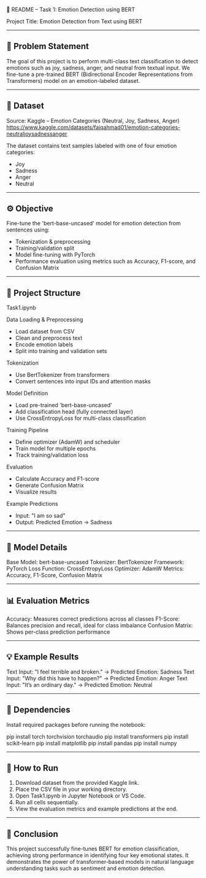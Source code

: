 
🧠 README – Task 1: Emotion Detection using BERT

Project Title:
Emotion Detection from Text using BERT

------------------------------------------------------------
📌 Problem Statement
------------------------------------------------------------
The goal of this project is to perform multi-class text classification to detect emotions such as
joy, sadness, anger, and neutral from textual input. We fine-tune a pre-trained BERT
(Bidirectional Encoder Representations from Transformers) model on an emotion-labeled dataset.

------------------------------------------------------------
📂 Dataset
------------------------------------------------------------
Source:
Kaggle – Emotion Categories (Neutral, Joy, Sadness, Anger)
https://www.kaggle.com/datasets/faiqahmad01/emotion-categories-neutraljoysadnessanger

The dataset contains text samples labeled with one of four emotion categories:
- Joy
- Sadness
- Anger
- Neutral

------------------------------------------------------------
⚙️ Objective
------------------------------------------------------------
Fine-tune the 'bert-base-uncased' model for emotion detection from sentences using:
- Tokenization & preprocessing
- Training/validation split
- Model fine-tuning with PyTorch
- Performance evaluation using metrics such as Accuracy, F1-score, and Confusion Matrix

------------------------------------------------------------
🧩 Project Structure
------------------------------------------------------------
Task1.ipynb

Data Loading & Preprocessing
 - Load dataset from CSV
 - Clean and preprocess text
 - Encode emotion labels
 - Split into training and validation sets

Tokenization
 - Use BertTokenizer from transformers
 - Convert sentences into input IDs and attention masks

Model Definition
 - Load pre-trained 'bert-base-uncased'
 - Add classification head (fully connected layer)
 - Use CrossEntropyLoss for multi-class classification

Training Pipeline
 - Define optimizer (AdamW) and scheduler
 - Train model for multiple epochs
 - Track training/validation loss

Evaluation
 - Calculate Accuracy and F1-score
 - Generate Confusion Matrix
 - Visualize results

Example Predictions
 - Input: "I am so sad"
 - Output: Predicted Emotion → Sadness

------------------------------------------------------------
🧠 Model Details
------------------------------------------------------------
Base Model: bert-base-uncased
Tokenizer: BertTokenizer
Framework: PyTorch
Loss Function: CrossEntropyLoss
Optimizer: AdamW
Metrics: Accuracy, F1-Score, Confusion Matrix

------------------------------------------------------------
📊 Evaluation Metrics
------------------------------------------------------------
Accuracy: Measures correct predictions across all classes
F1-Score: Balances precision and recall, ideal for class imbalance
Confusion Matrix: Shows per-class prediction performance

------------------------------------------------------------
💡 Example Results
------------------------------------------------------------
Text Input: "I feel terrible and broken." → Predicted Emotion: Sadness
Text Input: "Why did this have to happen?" → Predicted Emotion: Anger
Text Input: "It’s an ordinary day." → Predicted Emotion: Neutral

------------------------------------------------------------
🧰 Dependencies
------------------------------------------------------------
Install required packages before running the notebook:

pip install torch torchvision torchaudio
pip install transformers
pip install scikit-learn
pip install matplotlib
pip install pandas
pip install numpy

------------------------------------------------------------
🚀 How to Run
------------------------------------------------------------
1. Download dataset from the provided Kaggle link.
2. Place the CSV file in your working directory.
3. Open Task1.ipynb in Jupyter Notebook or VS Code.
4. Run all cells sequentially.
5. View the evaluation metrics and example predictions at the end.

------------------------------------------------------------
🏁 Conclusion
------------------------------------------------------------
This project successfully fine-tunes BERT for emotion classification, achieving strong performance
in identifying four key emotional states. It demonstrates the power of transformer-based models
in natural language understanding tasks such as sentiment and emotion detection.
